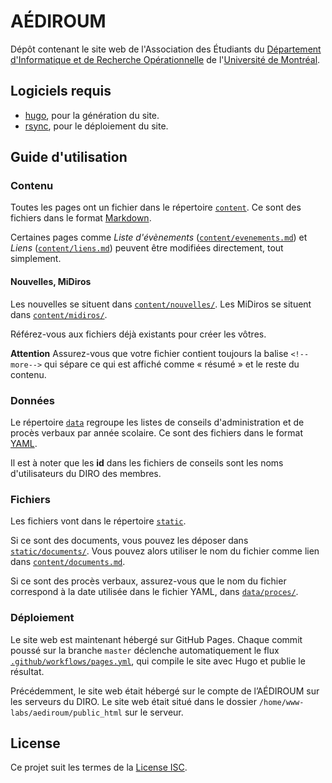 # AÉDIROUM

Dépôt contenant le site web de l'Association des Étudiants du [Département
d'Informatique et de Recherche Opérationnelle](http://diro.umontreal.ca) de
l'[Université de Montréal](http://umontreal.ca).

## Logiciels requis

* [hugo](//gohugo.io), pour la génération du site.
* [rsync](//rsync.samba.org), pour le déploiement du site.

## Guide d'utilisation

### Contenu

Toutes les pages ont un fichier dans le répertoire [`content`](content).
Ce sont des fichiers dans le format
[Markdown](//daringfireball.net/projects/markdown/syntax).

Certaines pages comme *Liste d'évènements*
([`content/evenements.md`](content/evenements.md)) et *Liens*
([`content/liens.md`](content/liens.md)) peuvent être modifiées directement,
tout simplement.

#### Nouvelles, MiDiros

Les nouvelles se situent dans [`content/nouvelles/`](content/nouvelles).
Les MiDiros se situent dans [`content/midiros/`](content/midiros).

Référez-vous aux fichiers déjà existants pour créer les vôtres.

**Attention** Assurez-vous que votre fichier contient toujours la balise
`<!--more-->` qui sépare ce qui est affiché comme « résumé » et le reste du
contenu.

### Données

Le répertoire [`data`](data) regroupe les listes de conseils d'administration
et de procès verbaux par année scolaire. Ce sont des fichiers dans le format
[YAML](//yaml.org).

Il est à noter que les **id** dans les fichiers de conseils sont les noms
d'utilisateurs du DIRO des membres.

### Fichiers

Les fichiers vont dans le répertoire [`static`](static).

Si ce sont des documents, vous pouvez les déposer dans
[`static/documents/`](static/documents).
Vous pouvez alors utiliser le nom du fichier comme lien dans
[`content/documents.md`](content/documents.md).

Si ce sont des procès verbaux, assurez-vous que le nom du fichier correspond à
la date utilisée dans le fichier YAML, dans [`data/proces/`](data/proces).

### Déploiement

Le site web est maintenant hébergé sur GitHub Pages.
Chaque commit poussé sur la branche `master` déclenche automatiquement le
flux [`.github/workflows/pages.yml`](.github/workflows/pages.yml), qui
compile le site avec Hugo et publie le résultat.

Précédemment, le site web était hébergé sur le compte de l’AÉDIROUM sur les serveurs du DIRO.
Le site web était situé dans le dossier `/home/www-labs/aediroum/public_html` sur le serveur.

## License

Ce projet suit les termes de la [License ISC](LICENSE).
